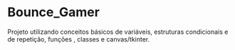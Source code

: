 # Bounce_Gamer
Projeto utilizando conceitos básicos de variáveis, estruturas condicionais e de repetição, funções , classes e canvas/tkinter.
